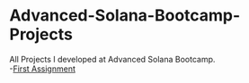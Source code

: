 # Advanced-Solana-Bootcamp-Projects
All Projects I developed at Advanced Solana Bootcamp.
<br>
-<a href="https://github.com/BedirhanKural/Advanced-Solana-Bootcamp-All_Projects/tree/project-1">First Assignment</a>

